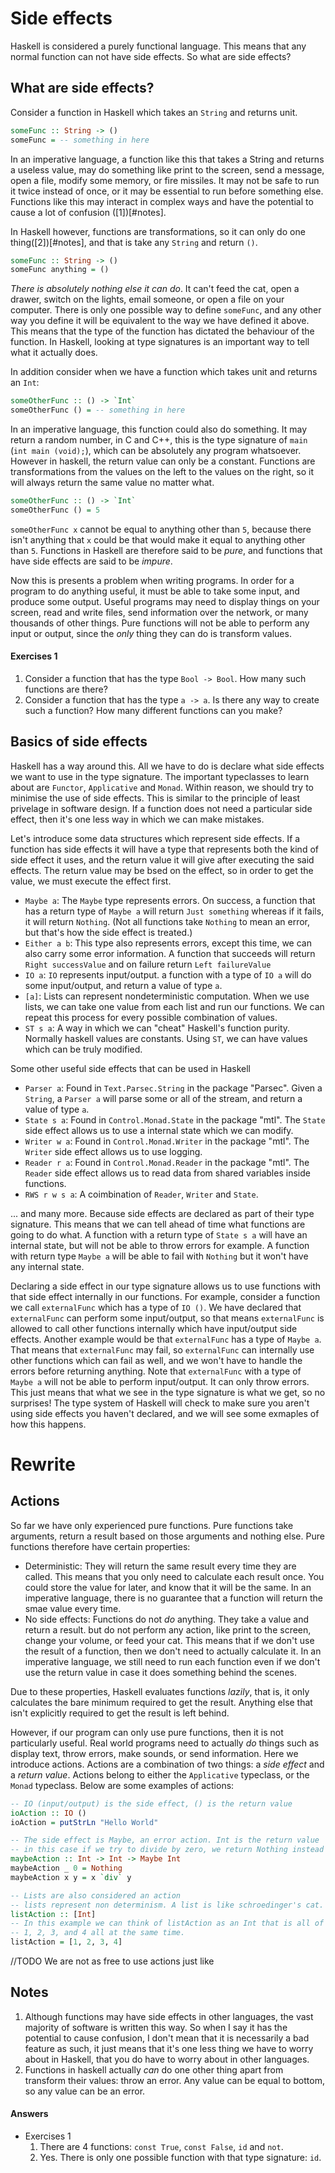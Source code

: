# Side effects

Haskell is considered a purely functional language. This means that any normal function can not have side effects. So what are side effects?

## What are side effects?

Consider a function in Haskell which takes an `String` and returns unit.

```haskell
someFunc :: String -> ()
someFunc = -- something in here
```

In an imperative language, a function like this that takes a String and returns a useless value, may do something like print to the screen, send a message, open a file, modify some memory, or fire missiles. It may not be safe to run it twice instead of once, or it may be essential to run before something else. Functions like this may interact in complex ways and have the potential to cause a lot of confusion ([1])[#notes].

In Haskell however, functions are transformations, so it can only do one thing([2])[#notes], and that is take any `String` and return `()`.

```haskell
someFunc :: String -> ()
someFunc anything = ()
```

*There is absolutely nothing else it can do*. It can't feed the cat, open a drawer, switch on the lights, email someone, or open a file on your computer. There is only one possible way to define `someFunc`, and any other way you define it will be equivalent to the way we have defined it above. This means that the type of the function has dictated the behaviour of the function. In Haskell, looking at type signatures is an important way to tell what it actually does.

In addition consider when we have a function which takes unit and returns an `Int`:

```haskell
someOtherFunc :: () -> `Int`
someOtherFunc () = -- something in here
```

In an imperative language, this function could also do something. It may return a random number, in C and C++, this is the type signature of `main` (`int main (void);`), which can be absolutely any program whatsoever. However in haskell, the return value can only be a constant. Functions are transformations from the values on the left to the values on the right, so it will always return the same value no matter what.

```haskell
someOtherFunc :: () -> `Int`
someOtherFunc () = 5
```

`someOtherFunc x` cannot be equal to anything other than `5`, because there isn't anything that `x` could be that would make it equal to anything other than `5`. Functions in Haskell are therefore said to be *pure*, and functions that have side effects are said to be *impure*.

Now this is presents a problem when writing programs. In order for a program to do anything useful, it must be able to take some input, and produce some output. Useful programs may need to display things on your screen, read and write files, send information over the network, or many thousands of other things. Pure functions will not be able to perform any input or output, since the *only* thing they can do is transform values.

#### Exercises 1

1. Consider a function that has the type `Bool -> Bool`. How many such functions are there?
2. Consider a function that has the type `a -> a`. Is there any way to create such a function? How many different functions can you make?

## Basics of side effects

Haskell has a way around this. All we have to do is declare what side effects we want to use in the type signature. The important typeclasses to learn about are `Functor`, `Applicative` and `Monad`. Within reason, we should try to minimise the use of side effects. This is similar to the principle of least privelage in software design. If a function does not need a particular side effect, then it's one less way in which we can make mistakes.

Let's introduce some data structures which represent side effects. If a function has side effects it will have a type that represents both the kind of side effect it uses, and the return value it will give after executing the said effects. The return value may be bsed on the effect, so in order to get the value, we must execute the effect first.

* `Maybe a`: The `Maybe` type represents errors. On success, a function that has a return type of `Maybe a` will return `Just something` whereas if it fails, it will return `Nothing`. (Not all functions take `Nothing` to mean an error, but that's how the side effect is treated.)
* `Either a b`: This type also represents errors, except this time, we can also carry some error information. A function that succeeds will return `Right successValue` and on failure return `Left failureValue`
* `IO a`: `IO` represents input/output. a function with a type of `IO a` will do some input/output, and return a value of type `a`.
* `[a]`: Lists can represent nondeterministic computation. When we use lists, we can take one value from each list and run our functions. We can repeat this process for every possible combination of values.
* `ST s a`: A way in which we can "cheat" Haskell's function purity. Normally haskell values are constants. Using `ST`, we can have values which can be truly modified.

Some other useful side effects that can be used in Haskell

* `Parser a`: Found in `Text.Parsec.String` in the package "Parsec". Given a `String`, a `Parser a` will parse some or all of the stream, and return a value of type `a`.
* `State s a`: Found in `Control.Monad.State` in the package "mtl". The `State` side effect allows us to use a internal state which we can modify.
* `Writer w a`: Found in `Control.Monad.Writer` in the package "mtl". The `Writer` side effect allows us to use logging.
* `Reader r a`: Found in `Control.Monad.Reader` in the package "mtl". The `Reader` side effect allows us to read data from shared variables inside functions.
* `RWS r w s a`: A coimbination of `Reader`, `Writer` and `State`.

... and many more. Because side effects are declared as part of their type signature. This means that we can tell ahead of time what functions are going to do what. A function with a return type of `State s a` will have an internal state, but will not be able to throw errors for example. A function with return type `Maybe a` will be able to fail with `Nothing` but it won't have any internal state.

Declaring a side effect in our type signature allows us to use functions with that side effect internally in our functions. For example, consider a function we call `externalFunc` which has a type of `IO ()`. We have declared that `externalFunc` can perform some input/output, so that means `externalFunc` is allowed to call other functions internally which have input/output side effects. Another example would be that `externalFunc` has a type of `Maybe a`. That means that `externalFunc` may fail, so `externalFunc` can internally use other functions which can fail as well, and we won't have to handle the errors before returning anything. Note that `externalFunc` with a type of `Maybe a` will not be able to perform input/output. It can only throw errors. This just means that what we see in the type signature is what we get, so no surprises! The type system of Haskell will check to make sure you aren't using side effects you haven't declared, and we will see some exmaples of how this happens.





# Rewrite

## Actions

So far we have only experienced pure functions. Pure functions take arguments, return a result based on those arguments and nothing else. Pure functions therefore have certain properties:

- Deterministic: They will return the same result every time they are called. This means that you only need to calculate each result once. You could store the value for later, and know that it will be the same. In an imperative language, there is no guarantee that a function will return the smae value every time.
- No side effects: Functions do not *do* anything. They take a value and return a result. but do not perform any action, like print to the screen, change your volume, or feed your cat. This means that if we don't use the result of a function, then we don't need to actually calculate it. In an imperative language, we still need to run each function even if we don't use the return value in case it does something behind the scenes.

Due to these properties, Haskell evaluates functions *lazily*, that is, it only calculates the bare minimum required to get the result. Anything else that isn't explicitly required to get the result is left behind.

However, if our program can only use pure functions, then it is not particularly useful. Real world programs need to actually *do* things such as display text, throw errors, make sounds, or send information. Here we introduce actions. Actions are a combination of two things: a *side effect* and a *return value*. Actions belong to either the `Applicative` typeclass, or the `Monad` typeclass. Below are some examples of actions:

```haskell
-- IO (input/output) is the side effect, () is the return value
ioAction :: IO ()                
ioAction = putStrLn "Hello World"

-- The side effect is Maybe, an error action. Int is the return value
-- in this case if we try to divide by zero, we return Nothing instead
maybeAction :: Int -> Int -> Maybe Int
maybeAction _ 0 = Nothing
maybeAction x y = x `div` y

-- Lists are also considered an action
-- lists represent non determinism. A list is like schroedinger's cat.
listAction :: [Int]
-- In this example we can think of listAction as an Int that is all of
-- 1, 2, 3, and 4 all at the same time.
listAction = [1, 2, 3, 4]
```


//TODO
We are not as free to use actions just like

## Notes

1. Although functions may have side effects in other languages, the vast majority of software is written this way. So when I say it has the potential to cause confusion, I don't mean that it is necessarily a bad feature as such, it just means that it's one less thing we have to worry about in Haskell, that you do have to worry about in other languages.
2. Functions in haskell actually *can* do one other thing apart from transform their values: throw an error. Any value can be equal to bottom, so any value can be an error.

#### Answers

* Exercises 1
    1. There are 4 functions: `const True`, `const False`, `id` and `not`.
    2. Yes. There is only one possible function with that type signature: `id`.

